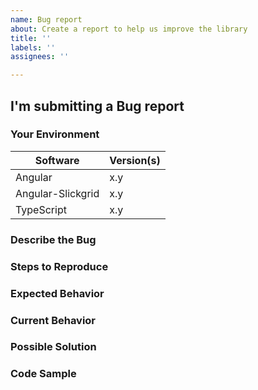 ```yaml
---
name: Bug report
about: Create a report to help us improve the library
title: ''
labels: ''
assignees: ''

---
```


<!-- YOU MUST FILL IN THIS ISSUE TEMPLATE OR ELSE IT WILL BE AUTO-CLOSE BY THE BOT -->

<!---
Thanks for filing a Bug Report! However, before you submit, please read the following:
1. Search open/closed issues before submitting a new one.
2. If your issue is more of question... did you read all Wikis? Or haved you considered asking on Stack Overflow?
3. Also note that we ask you to fill in ALL sections defined as REQUIRED or else it will be automatically closed by our bot.
-->

## I'm submitting a Bug report

### Your Environment
<!--- Include as many relevant details as possible about the library versions -->
| Software                | Version(s) |
| -------------------- | -------- |
| Angular                  | x.y        | 
| Angular-Slickgrid   | x.y        | 
| TypeScript              | x.y        | 

### Describe the Bug
<!-- REQUIRED - could you explain a bit what the Bug is -->

### Steps to Reproduce
<!-- REQUIRED - please provide steps to reproduce the bug -->

### Expected Behavior
<!-- REQUIRED - Tell us what should happen in normal use -->

### Current Behavior
<!-- REQUIRED - Tell us what happens instead of the expected behavior -->
<!--- If you are seeing an error, please include the full error message and stack trace -->

### Possible Solution
<!--- Not obligatory, but suggest a fix/reason for the bug -->

### Code Sample
<!-- Please provide Stackblitz, Gist or Code Sample to reproduce the issue -->
